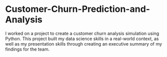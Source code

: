 # Customer-Churn-Prediction-and-Analysis
I worked on a project to create a customer churn analysis simulation using Python. This project built my data science skills in a real-world context, as well as my presentation skills through creating an executive summary of my findings for the team. 
